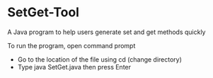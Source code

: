 # SetGet-Tool
A Java program to help users generate set and get methods quickly

To run the program, open command prompt
 - Go to the location of the file using cd (change directory)
 - Type java SetGet.java then press Enter
